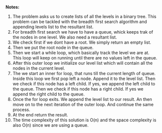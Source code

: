 **Notes:**

1. The problem asks us to create lists of all the levels in a binary tree. This problem can be tackled with the breadth first search algorithm and appending levels list to the resultant list.
2. For breadth first search we have to have a queue, whick keeps trak of the nodes in one level. We also need a resultant list.
3. We check first if we dont have a root. We simply return an empty list.
4. Then we put the root node in the queue.
5. Then we start a while loop, which basically track the level we are at. This loop will keep on running until there are no values left in the queue.
6. After this outer loop we initialize our level list which will contain all the nodes in the current level.
7. The we start an inner for loop, that runs till the current length of queue. Inside this loop we first pop left a node. Append it to the level list. Then we check if this node has a left child. If yes, we append the left child to the queue. Then we check if this node has a right child. If yes we append the right child to the queue.
8. Once the for loop exits. We append the level list to our result. An then move on to the next iteration of the outer loop. And continue the same process.
9. At the end return the result.
10. The time complexity of this solution is O(n) and the space complexity is also O(n) since we are using a queue.
